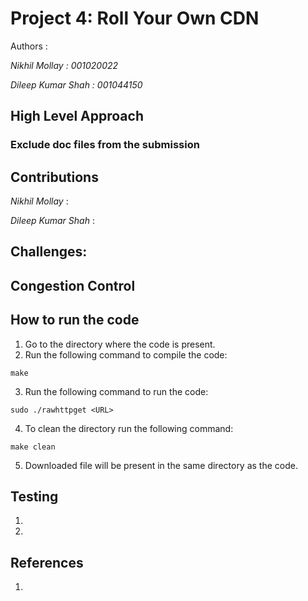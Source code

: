 # Project 4: Roll Your Own CDN

Authors :

*Nikhil Mollay : 001020022*

*Dileep Kumar Shah : 001044150* 

## High Level Approach
### Exclude doc files from the submission

## Contributions 

*Nikhil Mollay* :

*Dileep Kumar Shah* : 


## Challenges:

## Congestion Control



## How to run the code
1. Go to the directory where the code is present.
2. Run the following command to compile the code:
```
make
```
3. Run the following command to run the code:
```
sudo ./rawhttpget <URL>
```
4. To clean the directory run the following command:
```
make clean
```
5. Downloaded file will be present in the same directory as the code.

## Testing
1. 

2. 

## References
1. 


